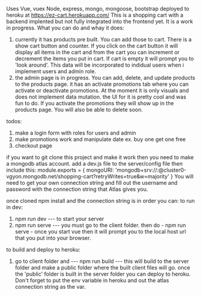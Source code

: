 Uses Vue, vuex Node, express, mongo, mongoose, bootstrap
deployed to heroku at https://ez-cart.herokuapp.com/
This is a shopping cart with a backend implented but not fully integrated into the frontend yet. It is a work in progress.
What you can do and whay it does:

1. currently it has products pre built. You can add those to cart. There is a show cart button and counter. If you click on the cart button it will display all items in the cart and from the cart you can increment or decrement the items you put in cart. If cart is empty it will prompt you to 'look around'. This data will be incorporated to indidual users when i implement users and admin role.
2. the admin page is in progress. You can add, delete, and update products to the products page. it has an activate promotions tab where you can activate or deactivate promotions. At the moment it is only visuals and does not implement data mutation. the UI for it is pretty cool and was fun to do. If you activate the promotions they will show up in the products page. You will also be able to delete soon.

todos:

1. make a login form with roles for users and admin
2. make promotions work and manipulate date ex. buy one get one free
3. checkout page

if you want to git clone this project and make it work then you need to make a mongodb atlas account.
add a dev.js file to the server/config file then include this:
module.exports = {
mongoURI: 'mongodb+srv://<username>:<password>@cluster0-vgyon.mongodb.net/shopping-cart?retryWrites=true&w=majority'
}
You will need to get your own connection string and fill out the username and password with the connection string that Atlas gives you.

once cloned npm install and the connection string is in order you can:
to run in dev:

1. npm run dev --- to start your server
2. npm run serve --- you must go to the client folder. then do - npm run serve - once you start vue then it will prompt you to the local host url that you put into your browser.

to build and deploy to heroku:

1. go to client folder and --- npm run build --- this will build to the server folder and make a public folder where the built client files will go. once the 'public' folder is built in the server folder you can deploy to heroku. Don't forget to put the env variable in heroku and out the atlas connection string as the var.
